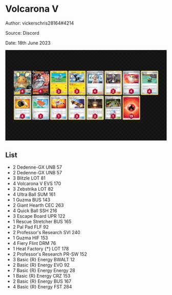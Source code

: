 # Volcarona V

Author: vickerschris28164#4214

Source: Discord

Date: 18th June 2023

![decklist](../../images/PAL/Volcarona%20V/4-%20Volcarona%20V.png)

## List

* 2 Dedenne-GX UNB 57
* 2 Dedenne-GX UNB 57
* 3 Blitzle LOT 81
* 4 Volcarona V EVS 170
* 3 Zebstrika LOT 82
* 4 Ultra Ball SUM 161
* 1 Guzma BUS 143
* 2 Giant Hearth CEC 263
* 4 Quick Ball SSH 216
* 3 Escape Board UPR 122
* 1 Rescue Stretcher BUS 165
* 2 Pal Pad FLF 92
* 2 Professor's Research SVI 240
* 1 Guzma HIF 153
* 4 Fiery Flint DRM 76
* 1 Heat Factory {*} LOT 178
* 2 Professor's Research PR-SW 152
* 3 Basic {R} Energy BWALT 12
* 2 Basic {R} Energy EVO 92
* 7 Basic {R} Energy Energy 28
* 1 Basic {R} Energy CRZ 153
* 2 Basic {R} Energy BUS 167
* 4 Basic {R} Energy FST 284
